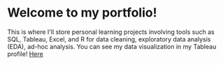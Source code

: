 # Welcome to my portfolio!
This is where I'll store personal learning projects involving tools such as SQL, Tableau, Excel, and R for data cleaning, exploratory data analysis (EDA), ad-hoc analysis. You can see my data visualization in my Tableau profile! [Here](https://public.tableau.com/app/profile/jvilla/vizzes)
